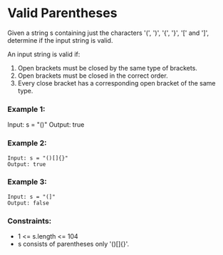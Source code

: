 # Valid Parentheses

Given a string s containing just the characters '(', ')', '{', '}', '[' and ']', determine if the input string is valid.

An input string is valid if:

1. Open brackets must be closed by the same type of brackets.
2. Open brackets must be closed in the correct order.
3. Every close bracket has a corresponding open bracket of the same type.
 

### Example 1:

Input: s = "()"
Output: true

### Example 2:
```
Input: s = "()[]{}"
Output: true
```

### Example 3:
```
Input: s = "(]"
Output: false
```

### Constraints:

- 1 <= s.length <= 104
- s consists of parentheses only '()[]{}'.